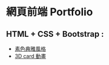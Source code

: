 # 網頁前端 Portfolio

## HTML + CSS + Bootstrap :

- [素色典雅風格](https://smalldan1022.github.io/Web-Frontend-Portfolio/Project_1/index.html)
- [3D card 動畫](https://smalldan1022.github.io/Web-Frontend-Portfolio/Project_2_js_3Dcard/index.html)
